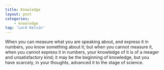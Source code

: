 ```yaml
---
title: Knowledge
layout: post
categories:
    - knowledge
tag: 'Lord Kelvin'
---
```


When you can measure what you are speaking about, and express it in numbers, you know something about it; but when you cannot measure it, when you cannot express it in numbers, your knowledge of it is of a meager and unsatisfactory kind; it may be the beginning of knowledge, but you have scarcely, in your thoughts, advanced it to the stage of science.
